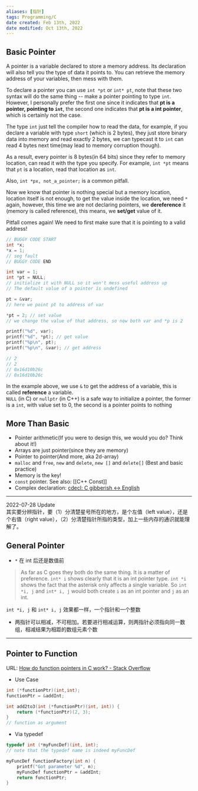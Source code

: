 ```yaml
---
aliases: [指针]
tags: Programming/C 
date created: Feb 13th, 2022
date modified: Oct 13th, 2022
---
```

## Basic Pointer
A pointer is a variable declared to store a memory address. Its declaration will also tell you the type of data it points to. You can retrieve the memory address of your variables, then mess with them.

To declare a pointer you can use `int *pt` or `int* pt`, note that these two syntax will do the same thing -- make a pointer pointing to type `int`. However, I personally prefer the first one since it indicates that **pt is a pointer, pointing to `int`**, the second one indicates that **pt is a int pointer**, which is certainly not the case.

The type `int` just tell the compiler how to read the data, for example, if you declare a variable with type `short` (which is 2 bytes), they just store binary data into memory and read exactly 2 bytes, we can typecast it to `int` can read 4 bytes next time(may lead to memory corruption though).

As a result, every pointer is 8 bytes(in 64 bits) since they refer to memory location, can read it with the type you specify. For example, `int *pt` means that `pt` is a location, read that location as `int`.

Also, `int *px, not_a_pointer;` is a common pitfall.

Now we know that pointer is nothing special but a memory location, location itself is not enough, to get the value inside the location, we need `*` again, however, this time we are not declaring pointers, we **dereference** it (memory is called reference), this means, we **set/get** value of it.

Pitfall comes again! We need to first make sure that it is pointing to a valid address!

```c
// BUGGY CODE START
int *x;
*x = 1;
// seg fault
// BUGGY CODE END

int var = 1;
int *pt = NULL; 
// initialize it with NULL so it won't mess useful address up
// The default value of a pointer is undefined

pt = &var;
// here we point pt to address of var

*pt = 2; // set value
// we change the value of that address, so now both var and *p is 2

printf("%d", var);
printf("%d", *pt); // get value
printf("%p\n", pt);
printf("%p\n", &var); // get address

// 2
// 2
// 0x16d10b26c
// 0x16d10b26c
```

In the example above, we use `&` to get the address of a variable, this is called **reference** a variable.  
`NULL` (in C) or `nullptr` (in C++) is a safe way to initialize a pointer, the former is a `int`, with value set to 0, the second is a pointer points to nothing

## More Than Basic
- Pointer arithmetic(If you were to design this, we would you do? Think about it!)
- Arrays are just pointer(since they are memory)
- Pointer to pointer(And more, aka 2d-array)
- `malloc` and `free`, `new` and `delete`, `new []` and `delete[]` (Best and basic practice)
- Memory is the key!
- `const` pointer. See also: [[C++ Const]]
- Complex declaration: [cdecl: C gibberish ↔ English](https://cdecl.org/)

___

2022-07-28 Update  
其实要分辨指针，要（1）分清楚星号所在的地方，是个左值（left value），还是个右值（right value），（2）分清楚指针所指的类型，加上一些内存的通识就能理解了。

## General Pointer
- `*` 在 int 后还是数值前
> As far as C goes they both do the same thing. It is a matter of preference. `int* i` shows clearly that it is an int pointer type. `int *i` shows the fact that the asterisk only affects a single variable. So `int *i, j` and `int* i, j` would both create `i` as an int pointer and `j` as an int.

`int *i, j` 和 `int* i, j` 效果都一样，一个指针和一个整数

- 两指针可以相减，不可相加。若要进行相减运算，则两指针必须指向同一数组，相减结果为相距的数组元素个数
___

## Pointer to Function
URL: [How do function pointers in C work? - Stack Overflow](https://stackoverflow.com/questions/840501/how-do-function-pointers-in-c-work)
- Use Case

```c
int (*functionPtr)(int,int);
functionPtr = &addInt;

int add2to3(int (*functionPtr)(int, int)) {
    return (*functionPtr)(2, 3);
}
// function as argument
```

- Via typedef

```c
typedef int (*myFuncDef)(int, int);
// note that the typedef name is indeed myFuncDef

myFuncDef functionFactory(int n) {
    printf("Got parameter %d", n);
    myFuncDef functionPtr = &addInt;
    return functionPtr;
}
```